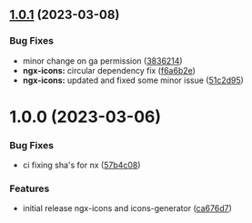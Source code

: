 ## [1.0.1](https://github.com/vonlof/ngx-icons/compare/ngx-icons-v1.0.0...ngx-icons-v1.0.1) (2023-03-08)


### Bug Fixes

* minor change on ga permission ([3836214](https://github.com/vonlof/ngx-icons/commit/38362147cc81c09d01dd0a020db85d679bff84ed))
* **ngx-icons:** circular dependency fix ([f6a6b2e](https://github.com/vonlof/ngx-icons/commit/f6a6b2effeb26b99c4b0005251f541cf4f1b21a1))
* **ngx-icons:** updated and fixed some minor issue ([51c2d95](https://github.com/vonlof/ngx-icons/commit/51c2d95f8338993847c6e1fda5d94265cdf6e137))
 
# 1.0.0 (2023-03-06)

### Bug Fixes

- ci fixing sha's for nx ([57b4c08](https://github.com/vonlof/ngx-icons/commit/57b4c0811fe73a4149c6ffab5977874d83ff6f7a))

### Features

- initial release ngx-icons and icons-generator ([ca676d7](https://github.com/vonlof/ngx-icons/commit/ca676d7be382e9fe2ddb97acf7939ded0c0de283))
